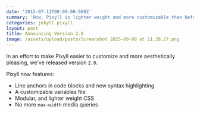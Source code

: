```yaml
---
date: '2015-07-11T00:00:00.000Z'
summary: 'Now, Pixyll is lighter weight and more customizable than before.'
categories: jekyll pixyll
layout: post
title: Announcing Version 2.0
image: /assets/upload/posts/Screenshot 2025-09-08 at 11.28.27.png
---
```


In an effort to make Pixyll easier to customize and more aesthetically pleasing, we've released version `2.0`.

Pixyll now features:

* Line anchors in code blocks and new syntax highlighting
* A customizable variables file
* Modular, and lighter weight CSS
* No more `max-width` media queries
